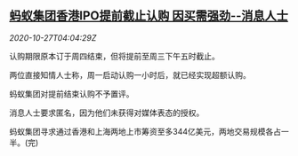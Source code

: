 <!--1603776200000-->
[蚂蚁集团香港IPO提前截止认购 因买需强劲--消息人士](https://cn.reuters.com/article/ant-ipo-closing-book-early-1027-tues-idCNKBS27C0DZ)
------

<div><i>2020-10-27T04:04:29Z</i></div><p>认购期限原本订于周四结束，但将提前至周三下午五时截止。</p><p>两位直接知情人士称，周一启动认购一小时后，就已经实现超额认购。</p><p>蚂蚁集团对提前结束认购不予置评。</p><p>消息人士要求匿名，因为他们未获得对媒体表态的授权。</p><p>蚂蚁集团寻求通过香港和上海两地上市筹资至多344亿美元，两地交易规模各占一半。(完)</p>
